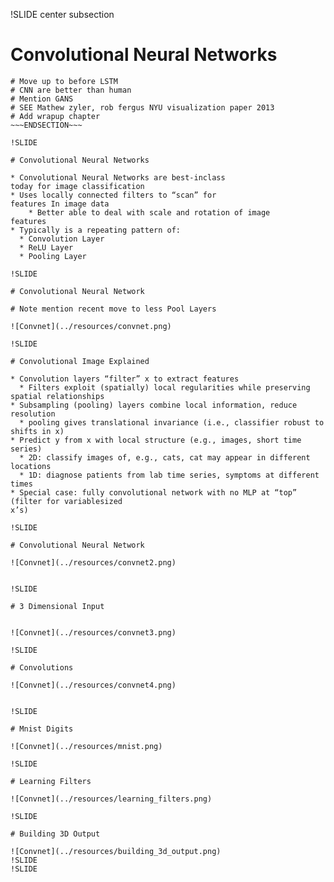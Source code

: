 !SLIDE center subsection

# Convolutional Neural Networks


~~~SECTION:notes~~~
# Move up to before LSTM
# CNN are better than human
# Mention GANS
# SEE Mathew zyler, rob fergus NYU visualization paper 2013
# Add wrapup chapter
~~~ENDSECTION~~~

!SLIDE

# Convolutional Neural Networks

* Convolutional Neural Networks are best-inclass
today for image classification
* Uses locally connected filters to “scan” for
features In image data
	* Better able to deal with scale and rotation of image
features
* Typically is a repeating pattern of:
  * Convolution Layer
  * ReLU Layer
  * Pooling Layer

!SLIDE

# Convolutional Neural Network

# Note mention recent move to less Pool Layers

![Convnet](../resources/convnet.png)

!SLIDE

# Convolutional Image Explained

* Convolution layers “filter” x to extract features
  * Filters exploit (spatially) local regularities while preserving spatial relationships
* Subsampling (pooling) layers combine local information, reduce resolution
  * pooling gives translational invariance (i.e., classifier robust to shifts in x)
* Predict y from x with local structure (e.g., images, short time series)
  * 2D: classify images of, e.g., cats, cat may appear in different locations
  * 1D: diagnose patients from lab time series, symptoms at different times
* Special case: fully convolutional network with no MLP at “top” (filter for variablesized
x’s)

!SLIDE

# Convolutional Neural Network

![Convnet](../resources/convnet2.png)


!SLIDE

# 3 Dimensional Input


![Convnet](../resources/convnet3.png)

!SLIDE

# Convolutions

![Convnet](../resources/convnet4.png)


!SLIDE

# Mnist Digits

![Convnet](../resources/mnist.png)

!SLIDE

# Learning Filters

![Convnet](../resources/learning_filters.png)

!SLIDE

# Building 3D Output

![Convnet](../resources/building_3d_output.png)
!SLIDE
!SLIDE

